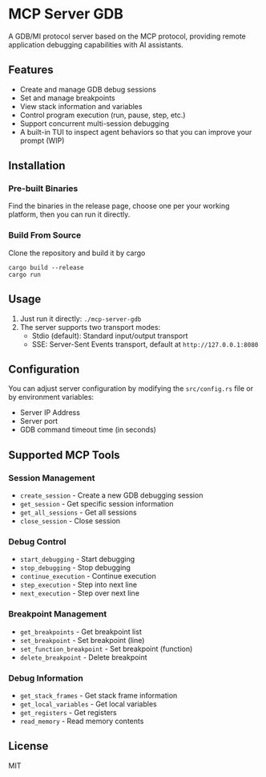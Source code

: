 # MCP Server GDB

A GDB/MI protocol server based on the MCP protocol, providing remote application debugging capabilities with AI assistants.

## Features

- Create and manage GDB debug sessions
- Set and manage breakpoints
- View stack information and variables
- Control program execution (run, pause, step, etc.)
- Support concurrent multi-session debugging
- A built-in TUI to inspect agent behaviors so that you can improve your prompt (WIP)

## Installation

### Pre-built Binaries
Find the binaries in the release page, choose one per your working platform, then you can run it directly.

### Build From Source
Clone the repository and build it by cargo
```
cargo build --release
cargo run
```

## Usage

1. Just run it directly: `./mcp-server-gdb`
2. The server supports two transport modes:
   - Stdio (default): Standard input/output transport
   - SSE: Server-Sent Events transport, default at `http://127.0.0.1:8080`

## Configuration

You can adjust server configuration by modifying the `src/config.rs` file or by environment variables:

- Server IP Address
- Server port
- GDB command timeout time (in seconds)

## Supported MCP Tools

### Session Management

- `create_session` - Create a new GDB debugging session
- `get_session` - Get specific session information
- `get_all_sessions` - Get all sessions
- `close_session` - Close session

### Debug Control

- `start_debugging` - Start debugging
- `stop_debugging` - Stop debugging
- `continue_execution` - Continue execution
- `step_execution` - Step into next line
- `next_execution` - Step over next line

### Breakpoint Management

- `get_breakpoints` - Get breakpoint list
- `set_breakpoint` - Set breakpoint (line)
- `set_function_breakpoint` - Set breakpoint (function)
- `delete_breakpoint` - Delete breakpoint

### Debug Information

- `get_stack_frames` - Get stack frame information
- `get_local_variables` - Get local variables
- `get_registers` - Get registers
- `read_memory` - Read memory contents

## License

MIT
